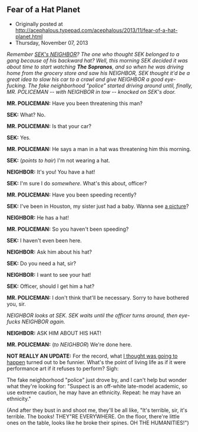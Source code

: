 ## Fear of a Hat Planet

 * Originally posted at http://acephalous.typepad.com/acephalous/2013/11/fear-of-a-hat-planet.html
 * Thursday, November 07, 2013



_Remember [SEK's NEIGHBOR](http://www.lawyersgunsmoneyblog.com/2013/10/crucial-omitted-detail-he-was-wearing-bright-red-shorts-and-had-tucked-a-yellow-polo-shirt-into-them)?
 The one who thought SEK belonged to a gang because of his backward hat?
 Well, this morning SEK decided it was about time to start watching **The Sopranos**,
 and so when he was driving home from the grocery store and saw his 
NEIGHBOR, SEK thought it'd be a great idea to slow his car to a crawl 
and give NEIGHBOR a good eye-fucking. The fake neighborhood "police" 
started driving around until, finally, MR. POLICEMAN -- with NEIGHBOR in
 tow -- knocked on SEK's door._

**MR. POLICEMAN:** Have you been threatening this man?

**SEK:** What? No.

**MR. POLICEMAN:** Is that your car?

**SEK:** Yes.

**MR. POLICEMAN:** He says a man in a hat was threatening him this morning.

**SEK:** (_points to hair_) I'm not wearing a hat.

**NEIGHBOR:** It's you! You have a hat!

**SEK:** I'm sure I do _somewhere_. What's this about, officer?

**MR. POLICEMAN:** Have you been speeding recently?

**SEK:** I've been in Houston, my sister just had a baby. Wanna see [a picture](http://www.lawyersgunsmoneyblog.com/2013/11/and-what-do-we-say-to-the-god-of-death)?

**NEIGHBOR:** He has a hat!

**MR. POLICEMAN:** So you haven't been speeding?

**SEK:** I haven't even been here.

**NEIGHBOR:** Ask him about his hat?

**SEK:** Do you need a hat, sir?

**NEIGHBOR:** I want to see your hat!

**SEK:** Officer, should I get him a hat?

**MR. POLICEMAN:** I don't think that'll be necessary. Sorry to have bothered you, sir.

_NEIGHBOR looks at SEK. SEK waits until the officer turns around, then eye-fucks NEIGHBOR again._

**NEIGHBOR:** ASK HIM ABOUT HIS HAT!

**MR. POLICEMAN:** (_to NEIGHBOR_) We're done here.

**NOT REALLY AN UPDATE:** For the record, what [I thought was going to happen](https://www.facebook.com/scotterickaufman/posts/10102129454463041) turned out to be funnier. What's the point of living life as if it were performance art if it refuses to perform? Sigh:

The fake neighborhood "police" just drove by, and I can't
 help but wonder what they're looking for: "Suspect is an off-white 
late-model academic, so use extreme caution, he may have an ethnicity. 
Repeat: he may have an ethnicity."

(And after they bust in and shoot me, they'll be all like, "It's 
terrible, sir, it's terrible. The books! THEY"RE EVERYWHERE. On the 
floor, there're little ones on the table, looks like he broke their 
spines. OH THE HUMANITIES!")
		

